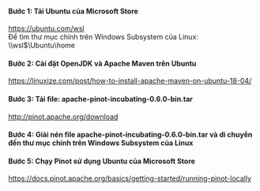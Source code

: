 
#### Bước 1: Tải Ubuntu của Microsoft Store <br>
https://ubuntu.com/wsl <br>
Để tìm thư mục chính trên Windows Subsystem của Linux: \\\wsl$\Ubuntu\home <br>
#### Bước 2: Cài đặt OpenJDK và Apache Maven trên Ubuntu <br>
https://linuxize.com/post/how-to-install-apache-maven-on-ubuntu-18-04/ <br>
#### Bước 3: Tải file: apache-pinot-incubating-0.6.0-bin.tar <br>
http://pinot.apache.org/download <br>
#### Bước 4: Giải nén file  apache-pinot-incubating-0.6.0-bin.tar và di chuyển đến thư mục chính trên Windows Subsystem của Linux <br>
#### Bước 5: Chạy Pinot sử dụng Ubuntu của Microsoft Store <br>
https://docs.pinot.apache.org/basics/getting-started/running-pinot-locally <br>



